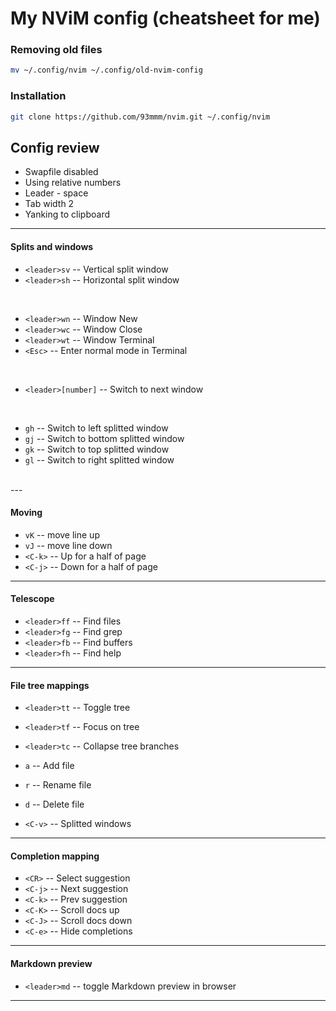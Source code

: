 # My NViM config (cheatsheet for me)

### Removing old files
```bash
mv ~/.config/nvim ~/.config/old-nvim-config 
```

### Installation
```bash
git clone https://github.com/93mmm/nvim.git ~/.config/nvim
```

## Config review

- Swapfile disabled
- Using relative numbers
- Leader - space
- Tab width 2
- Yanking to clipboard
---

#### Splits and windows
- `<leader>sv` -- Vertical split window
- `<leader>sh` -- Horizontal split window
<br>

- `<leader>wn` -- Window New
- `<leader>wc` -- Window Close
- `<leader>wt` -- Window Terminal
- `<Esc>`      -- Enter normal mode in Terminal
<br>

- `<leader>[number]` -- Switch to next window
<br>

- `gh` -- Switch to left splitted window
- `gj` -- Switch to bottom splitted window
- `gk` -- Switch to top splitted window
- `gl` -- Switch to right splitted window
<br>
---

#### Moving
- `vK` -- move line up
- `vJ` -- move line down 
- `<C-k>` -- Up for a half of page
- `<C-j>` -- Down for a half of page
---

#### Telescope
- `<leader>ff` -- Find files
- `<leader>fg` -- Find grep
- `<leader>fb` -- Find buffers
- `<leader>fh` -- Find help
---

#### File tree mappings
- `<leader>tt` -- Toggle tree
- `<leader>tf` -- Focus on tree
- `<leader>tc` -- Collapse tree branches

- `a` -- Add file
- `r` -- Rename file
- `d` -- Delete file
- `<C-v>` -- Splitted windows
---

#### Completion mapping
- `<CR>`  -- Select suggestion
- `<C-j>` -- Next suggestion
- `<C-k>` -- Prev suggestion
- `<C-K>` -- Scroll docs up
- `<C-J>` -- Scroll docs down
- `<C-e>` -- Hide completions
---

#### Markdown preview
- `<leader>md` -- toggle Markdown preview in browser
---
